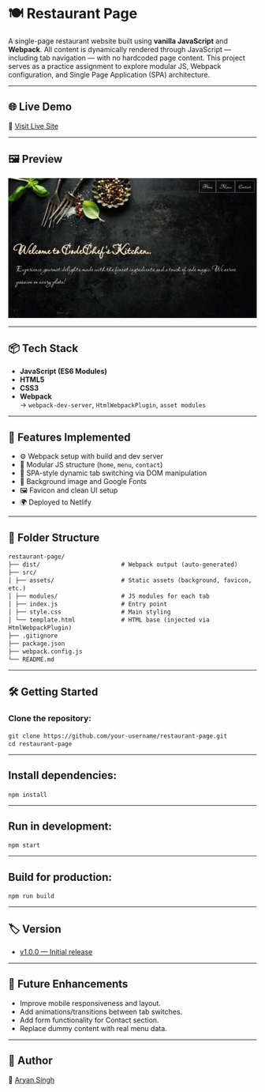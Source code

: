# 🍽️ Restaurant Page

A single-page restaurant website built using **vanilla JavaScript** and **Webpack**. All content is dynamically rendered through JavaScript — including tab navigation — with no hardcoded page content. This project serves as a practice assignment to explore modular JS, Webpack configuration, and Single Page Application (SPA) architecture.


---

## 🌐 Live Demo

🔗 [Visit Live Site](https://aryan-restaurant-page.netlify.app)

---

## 🖼️ Preview

![Website Preview](./src/assets/preview.png)

---

## 📦 Tech Stack

- **JavaScript (ES6 Modules)**
- **HTML5**
- **CSS3**
- **Webpack**  
  → `webpack-dev-server`, `HtmlWebpackPlugin`, `asset modules`

---

## 🚀 Features Implemented

- ⚙️ Webpack setup with build and dev server
- 🔗 Modular JS structure (`home`, `menu`, `contact`)
- 🧠 SPA-style dynamic tab switching via DOM manipulation
- 🎨 Background image and Google Fonts
- 🖼️ Favicon and clean UI setup
- 🌍 Deployed to Netlify

---

## 📁 Folder Structure

```
restaurant-page/
├── dist/                       # Webpack output (auto-generated)
├── src/
│ ├── assets/                   # Static assets (background, favicon, etc.)
│ ├── modules/                  # JS modules for each tab
│ ├── index.js                  # Entry point
│ ├── style.css                 # Main styling
│ └── template.html             # HTML base (injected via HtmlWebpackPlugin)
├── .gitignore
├── package.json
├── webpack.config.js
└── README.md
```

---

## 🛠️ Getting Started

### Clone the repository:

```
git clone https://github.com/your-username/restaurant-page.git
cd restaurant-page
```

---

## Install dependencies:

```
npm install 
```

---

## Run in development:

```
npm start
```

---

## Build for production:

```
npm run build
```

---

## 🏷️ Version
- [v1.0.0 — Initial release](https://github.com/singharyan006/restaurant-page/releases/tag/v1.0)

---

## 📌 Future Enhancements
- Improve mobile responsiveness and layout.
- Add animations/transitions between tab switches.
- Add form functionality for Contact section.
- Replace dummy content with real menu data.

---

## 🧠 Author
📎 [Aryan Singh](https://github.com/singharyan006)